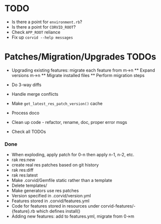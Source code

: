 TODO
====
* Is there a point for `environment.rb`?
* Is there a point for `CORVID_ROOT`?
* Check `APP_ROOT` reliance
* Fix up `corvid --help messages`

Patches/Migration/Upgrades TODOs
================================
* Upgrading existing features: migrate each feature from m->n
** Expand versions m->n
** Migrate installed files
** Perform migration steps

* Do 3-way diffs
* Handle merge conflicts

* Make `get_latest_res_patch_version()` cache
* Process doco
* Clean up code - refactor, rename, doc, proper error msgs
* Check all TODOs

### Done
* When exploding, apply patch for 0-n then apply n-1, n-2, etc.
* rak res:new
* create real res patches based on git history
* rak res:diff
* rak res:latest
* Make .corvid/Gemfile static rather than a template
* Delete templates/
* Make generators use res patches
* Version specified in .corvid/version.yml
* Features stored in .corvid/features.yml
* Code for features stored in resources under corvid-features/-{feature}.rb which defines install()
* Adding new features: add to features.yml, migrate from 0->m
